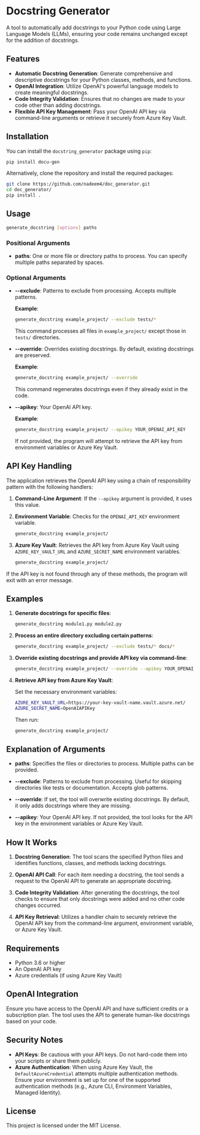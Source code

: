 
# Docstring Generator

A tool to automatically add docstrings to your Python code using Large Language Models (LLMs), ensuring your code remains unchanged except for the addition of docstrings.

## Features

- **Automatic Docstring Generation**: Generate comprehensive and descriptive docstrings for your Python classes, methods, and functions.
- **OpenAI Integration**: Utilize OpenAI's powerful language models to create meaningful docstrings.
- **Code Integrity Validation**: Ensures that no changes are made to your code other than adding docstrings.
- **Flexible API Key Management**: Pass your OpenAI API key via command-line arguments or retrieve it securely from Azure Key Vault.

## Installation

You can install the `docstring_generator` package using `pip`:

```bash
pip install docu-gen
```

Alternatively, clone the repository and install the required packages:

```bash
git clone https://github.com/nadeem4/doc_generator.git
cd doc_generator/
pip install .
```

## Usage

```bash
generate_docstring [options] paths
```

### Positional Arguments

- **paths**: One or more file or directory paths to process. You can specify multiple paths separated by spaces.

### Optional Arguments

- **--exclude**: Patterns to exclude from processing. Accepts multiple patterns.

  **Example**:

  ```bash
  generate_docstring example_project/ --exclude tests/* 
  ```

  This command processes all files in `example_project/` except those in `tests/` directories.

- **--override**: Overrides existing docstrings. By default, existing docstrings are preserved.

  **Example**:

  ```bash
  generate_docstring example_project/ --override
  ```

  This command regenerates docstrings even if they already exist in the code.

- **--apikey**: Your OpenAI API key.

  **Example**:

  ```bash
  generate_docstring example_project/ --apikey YOUR_OPENAI_API_KEY
  ```

  If not provided, the program will attempt to retrieve the API key from environment variables or Azure Key Vault.

## API Key Handling

The application retrieves the OpenAI API key using a chain of responsibility pattern with the following handlers:

1. **Command-Line Argument**: If the `--apikey` argument is provided, it uses this value.

2. **Environment Variable**: Checks for the `OPENAI_API_KEY` environment variable.

   ```bash
   generate_docstring example_project/
   ```

3. **Azure Key Vault**: Retrieves the API key from Azure Key Vault using `AZURE_KEY_VAULT_URL` and `AZURE_SECRET_NAME` environment variables.

   ```bash
   generate_docstring example_project/
   ```

If the API key is not found through any of these methods, the program will exit with an error message.

## Examples

1. **Generate docstrings for specific files**:

   ```bash
   generate_docstring module1.py module2.py
   ```

2. **Process an entire directory excluding certain patterns**:

   ```bash
   generate_docstring example_project/ --exclude tests/* docs/*
   ```

3. **Override existing docstrings and provide API key via command-line**:

   ```bash
   generate_docstring example_project/ --override --apikey YOUR_OPENAI_API_KEY
   ```

4. **Retrieve API key from Azure Key Vault**:

   Set the necessary environment variables:

   ```bash
   AZURE_KEY_VAULT_URL=https://your-key-vault-name.vault.azure.net/
   AZURE_SECRET_NAME=OpenAIAPIKey
   ```

   Then run:

   ```bash
   generate_docstring example_project/
   ```

## Explanation of Arguments

- **paths**: Specifies the files or directories to process. Multiple paths can be provided.

- **--exclude**: Patterns to exclude from processing. Useful for skipping directories like tests or documentation. Accepts glob patterns.

- **--override**: If set, the tool will overwrite existing docstrings. By default, it only adds docstrings where they are missing.

- **--apikey**: Your OpenAI API key. If not provided, the tool looks for the API key in the environment variables or Azure Key Vault.

## How It Works

1. **Docstring Generation**: The tool scans the specified Python files and identifies functions, classes, and methods lacking docstrings.

2. **OpenAI API Call**: For each item needing a docstring, the tool sends a request to the OpenAI API to generate an appropriate docstring.

3. **Code Integrity Validation**: After generating the docstrings, the tool checks to ensure that only docstrings were added and no other code changes occurred.

4. **API Key Retrieval**: Utilizes a handler chain to securely retrieve the OpenAI API key from the command-line argument, environment variable, or Azure Key Vault.

## Requirements

- Python 3.6 or higher
- An OpenAI API key
- Azure credentials (if using Azure Key Vault)

## OpenAI Integration

Ensure you have access to the OpenAI API and have sufficient credits or a subscription plan. The tool uses the API to generate human-like docstrings based on your code.


## Security Notes

- **API Keys**: Be cautious with your API keys. Do not hard-code them into your scripts or share them publicly.
- **Azure Authentication**: When using Azure Key Vault, the `DefaultAzureCredential` attempts multiple authentication methods. Ensure your environment is set up for one of the supported authentication methods (e.g., Azure CLI, Environment Variables, Managed Identity).

## License

This project is licensed under the MIT License.
